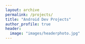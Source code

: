 ```yaml
---
layout: archive
permalink: /projects/
title: "Android Dev Projects"
author_profile: true
header:
  image: "images/headerphoto.jpg"
---
```

